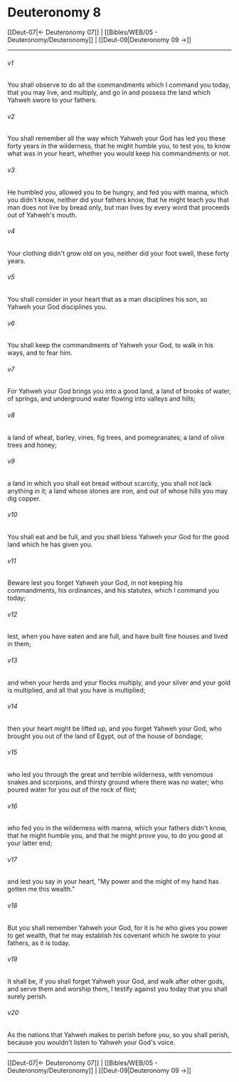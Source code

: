 # Deuteronomy 8

[[Deut-07|← Deuteronomy 07]] | [[Bibles/WEB/05 - Deuteronomy/Deuteronomy]] | [[Deut-09|Deuteronomy 09 →]]
***



###### v1 
You shall observe to do all the commandments which I command you today, that you may live, and multiply, and go in and possess the land which Yahweh swore to your fathers. 

###### v2 
You shall remember all the way which Yahweh your God has led you these forty years in the wilderness, that he might humble you, to test you, to know what was in your heart, whether you would keep his commandments or not. 

###### v3 
He humbled you, allowed you to be hungry, and fed you with manna, which you didn't know, neither did your fathers know, that he might teach you that man does not live by bread only, but man lives by every word that proceeds out of Yahweh's mouth. 

###### v4 
Your clothing didn't grow old on you, neither did your foot swell, these forty years. 

###### v5 
You shall consider in your heart that as a man disciplines his son, so Yahweh your God disciplines you. 

###### v6 
You shall keep the commandments of Yahweh your God, to walk in his ways, and to fear him. 

###### v7 
For Yahweh your God brings you into a good land, a land of brooks of water, of springs, and underground water flowing into valleys and hills; 

###### v8 
a land of wheat, barley, vines, fig trees, and pomegranates; a land of olive trees and honey; 

###### v9 
a land in which you shall eat bread without scarcity, you shall not lack anything in it; a land whose stones are iron, and out of whose hills you may dig copper. 

###### v10 
You shall eat and be full, and you shall bless Yahweh your God for the good land which he has given you. 

###### v11 
Beware lest you forget Yahweh your God, in not keeping his commandments, his ordinances, and his statutes, which I command you today; 

###### v12 
lest, when you have eaten and are full, and have built fine houses and lived in them; 

###### v13 
and when your herds and your flocks multiply, and your silver and your gold is multiplied, and all that you have is multiplied; 

###### v14 
then your heart might be lifted up, and you forget Yahweh your God, who brought you out of the land of Egypt, out of the house of bondage; 

###### v15 
who led you through the great and terrible wilderness, with venomous snakes and scorpions, and thirsty ground where there was no water; who poured water for you out of the rock of flint; 

###### v16 
who fed you in the wilderness with manna, which your fathers didn't know, that he might humble you, and that he might prove you, to do you good at your latter end; 

###### v17 
and lest you say in your heart, "My power and the might of my hand has gotten me this wealth." 

###### v18 
But you shall remember Yahweh your God, for it is he who gives you power to get wealth, that he may establish his covenant which he swore to your fathers, as it is today. 

###### v19 
It shall be, if you shall forget Yahweh your God, and walk after other gods, and serve them and worship them, I testify against you today that you shall surely perish. 

###### v20 
As the nations that Yahweh makes to perish before you, so you shall perish, because you wouldn't listen to Yahweh your God's voice.

***
[[Deut-07|← Deuteronomy 07]] | [[Bibles/WEB/05 - Deuteronomy/Deuteronomy]] | [[Deut-09|Deuteronomy 09 →]]
